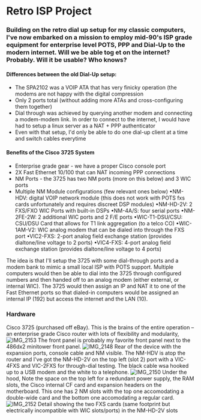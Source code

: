 # Retro ISP Project

### Building on the retro dial up setup for my classic computers, I've now embarked on a mission to employ mid-90's ISP grade equipment for enterprise level POTS, PPP and Dial-Up to the modern internet. Will we be able tog et on the internet? Probably. Will it be usable? Who knows?

#### Differences between the old Dial-Up setup: 
  - The SPA2102 was a VOIP ATA that has very finicky operation (the modems are not happy with the digital compression
  - Only 2 ports total (without adding more ATAs and cross-configuring them together)
  - Dial through was achieved by querying another modem and connecting a modem-modem link. In order to connect to the internet, I would have had to setup a linux server as a NAT + PPP authenticator
  - Even with that setup, I'd only be able to do one dial-up client at a time and switch cables everytime

#### Benefits of the Cisco 3725 System 
  - Enterprise grade gear - we have a proper Cisco console port
  - 2X Fast Ethernet 10/100 that can NAT incoming PPP connections
  - NM Ports - the 3725 has two NM ports (more on this below) and 3 WIC ports
  - Multiple NM Module configurations (few relevant ones below)
      •NM-HDV: digital VOIP network module (this does not work with POTS fxs cards unfortunately and requires discreet DSP modules) 
      •NM-HD-2V: 2 FXS/FXO WIC Ports with built-in DSPs
      •NM-4A/S: four serial ports
      •NM-2FE-2W: 2 additional WIC ports and 2 F/E ports
      •WIC-T1-DSU/CSU: CSU/DSU Card that allows for T1 link aggregation (to a telco CO)
      •WIC-1AM-V2: WIC analog modem that can be dialed into through the FXS port
      •VIC2-FXS: 2-port analog field exchange station (provides dialtone/line voltage to 2 ports)
      •VIC4-FXS: 4-port analog field exchange station (provides dialtone/line voltage to 4 ports)

The idea is that I'll setup the 3725 with some dial-through ports and a modem bank to mimic a small local ISP with POTS support. Multiple computers would then be able to dial into the 3725 through configured numbers and then handed off to an analog modem (either external, or internal WIC). The 3725 would then assign an IP and NAT it to one of the Fast Ethernet ports so that dialed-in computers would be assigned an internal IP (192) but access the internet and the LAN (10). 

### Hardware
Cisco 3725 (purchased off eBay). This is the brains of the entire operation – an enterprise grade Cisco router with lots of flexibility and modularity,
![IMG_2153](https://github.com/user-attachments/assets/2aeb13c7-9029-4531-9e04-83fb3192aba5)
The front panel is probably my favorite front panel next to the 486dx2 minitower front panel.
![IMG_2148](https://github.com/user-attachments/assets/08e56032-d946-453b-85d4-1121e2713bc3)
Rear of the device with the expansion ports, console cable and NM visible. The NM-HDV is atop the router and I've got the NM-HD-2V on the top left (slot 2) port with a VIC-4FXS and VIC-2FXS for through-dial testing. The black cable wsa hooked up to a USB modem and the white to a telephone. 
![IMG_2150](https://github.com/user-attachments/assets/e132de8b-9b08-415c-baad-84d12ead1c12)
Under the hood, Note the space on the top left for a redundant power supply, the RAM slots, the Cisco internal CF card and expansion headers on the motherboard. This one has 2 NM slots with the top one accomodating a double-wide card and the bottom one accomodating a regular card. 
![IMG_2152](https://github.com/user-attachments/assets/a14d87af-b40e-4862-9d0a-affe27407741)
Detail showing the two FXS cards (same footprint but electrically incompatible with WIC slots/ports) in the NM-HD-2V slots


